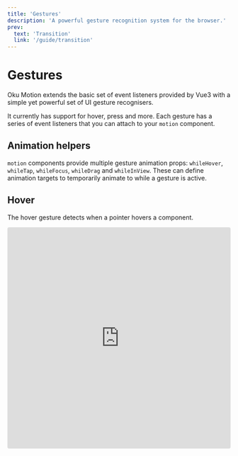 ```yaml
---
title: 'Gestures'
description: 'A powerful gesture recognition system for the browser.'
prev:
  text: 'Transition'
  link: '/guide/transition'
---
```


# Gestures

Oku Motion extends the basic set of event listeners provided by Vue3 with a simple yet powerful set of UI gesture recognisers.

It currently has support for hover, press and more. Each gesture has a series of event listeners that you can attach to your `motion` component.

## Animation helpers

`motion` components provide multiple gesture animation props: `whileHover`, `whileTap`, `whileFocus`, `whileDrag` and `whileInView`. These can define animation targets to temporarily animate to while a gesture is active.

## Hover

The hover gesture detects when a pointer hovers a component.

<iframe
  src="https://stackblitz.com/edit/vitejs-vite-qwnt8k?embed=1&file=src%2FDemo.vue&view=preview"
  style="width:100%; height:500px; border:0; border-radius: 4px; overflow:hidden;"
></iframe>
